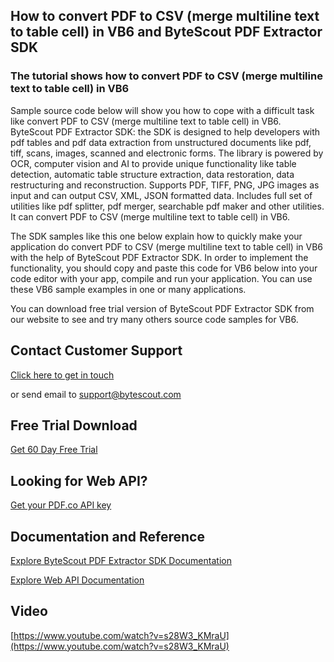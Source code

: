 ## How to convert PDF to CSV (merge multiline text to table cell) in VB6 and ByteScout PDF Extractor SDK

### The tutorial shows how to convert PDF to CSV (merge multiline text to table cell) in VB6

Sample source code below will show you how to cope with a difficult task like convert PDF to CSV (merge multiline text to table cell) in VB6. ByteScout PDF Extractor SDK: the SDK is designed to help developers with pdf tables and pdf data extraction from unstructured documents like pdf, tiff, scans, images, scanned and electronic forms. The library is powered by OCR, computer vision and AI to provide unique functionality like table detection, automatic table structure extraction, data restoration, data restructuring and reconstruction. Supports PDF, TIFF, PNG, JPG images as input and can output CSV, XML, JSON formatted data. Includes full set of utilities like pdf splitter, pdf merger, searchable pdf maker and other utilities. It can convert PDF to CSV (merge multiline text to table cell) in VB6.

The SDK samples like this one below explain how to quickly make your application do convert PDF to CSV (merge multiline text to table cell) in VB6 with the help of ByteScout PDF Extractor SDK. In order to implement the functionality, you should copy and paste this code for VB6 below into your code editor with your app, compile and run your application. You can use these VB6 sample examples in one or many applications.

You can download free trial version of ByteScout PDF Extractor SDK from our website to see and try many others source code samples for VB6.

## Contact Customer Support

[Click here to get in touch](https://bytescout.zendesk.com/hc/en-us/requests/new?subject=ByteScout%20PDF%20Extractor%20SDK%20Question)

or send email to [support@bytescout.com](mailto:support@bytescout.com?subject=ByteScout%20PDF%20Extractor%20SDK%20Question) 

## Free Trial Download

[Get 60 Day Free Trial](https://bytescout.com/download/web-installer?utm_source=github-readme)

## Looking for Web API? 

[Get your PDF.co API key](https://pdf.co/documentation/api?utm_source=github-readme)

## Documentation and Reference

[Explore ByteScout PDF Extractor SDK Documentation](https://bytescout.com/documentation/index.html?utm_source=github-readme)

[Explore Web API Documentation](https://pdf.co/documentation/api?utm_source=github-readme)

## Video

[https://www.youtube.com/watch?v=s28W3_KMraU](https://www.youtube.com/watch?v=s28W3_KMraU)